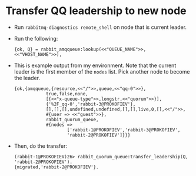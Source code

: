 # Transfer QQ leadership to new node

* Run `rabbitmq-diagnostics remote_shell` on node that is current leader.
* Run the following:

    ```
    {ok, Q} = rabbit_amqqueue:lookup(<<"QUEUE_NAME">>,<<"VHOST_NAME">>),
    ```
* This is example output from my environment. Note that the current leader is the first member of the `nodes` list. Pick another node to become the leader.
    ```
    {ok,{amqqueue,{resource,<<"/">>,queue,<<"qq-0">>},
                true,false,none,
                [{<<"x-queue-type">>,longstr,<<"quorum">>}],
                {'%2F_qq-0','rabbit-3@PROKOFIEV'},
                [],[],[],undefined,undefined,[],[],live,0,[],<<"/">>,
                #{user => <<"guest">>},
                rabbit_quorum_queue,
                #{nodes =>
                        ['rabbit-1@PROKOFIEV','rabbit-3@PROKOFIEV',
                        'rabbit-2@PROKOFIEV']}}}
    ```
* Then, do the transfer:

    ```
    (rabbit-1@PROKOFIEV)26> rabbit_quorum_queue:transfer_leadership(Q, 'rabbit-2@PROKOFIEV').
    {migrated,'rabbit-2@PROKOFIEV'}.
    ```
